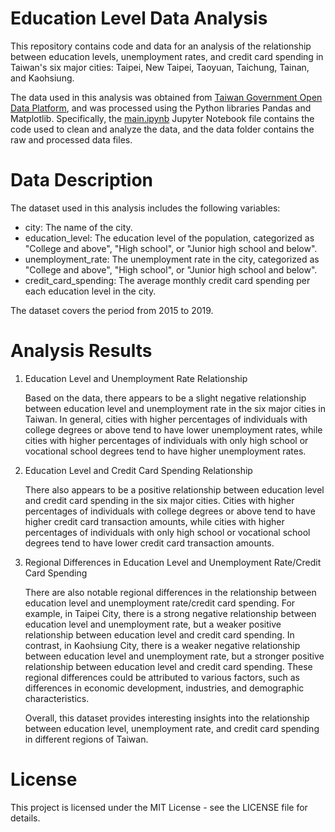# Education Level Data Analysis

This repository contains code and data for an analysis of the relationship between education levels, unemployment rates, and credit card spending in Taiwan's six major cities: Taipei, New Taipei, Taoyuan, Taichung, Tainan, and Kaohsiung.

The data used in this analysis was obtained from [Taiwan Government Open Data Platform](https://data.gov.tw), and was processed using the Python libraries Pandas and Matplotlib. Specifically, the [main.ipynb](https://github.com/ridemountainpig/big-data-analysis-course/blob/main/main.ipynb) Jupyter Notebook file contains the code used to clean and analyze the data, and the data folder contains the raw and processed data files.

# Data Description
The dataset used in this analysis includes the following variables:

- city: The name of the city.
- education_level: The education level of the population, categorized as "College and above", "High school", or "Junior high school and below".
- unemployment_rate: The unemployment rate in the city, categorized as "College and above", "High school", or "Junior high school and below".
- credit_card_spending: The average monthly credit card spending per each education level in the city.

The dataset covers the period from 2015 to 2019.

# Analysis Results
1. Education Level and Unemployment Rate Relationship

    Based on the data, there appears to be a slight negative relationship between education level and unemployment rate in the six major cities in Taiwan. In general, cities with higher percentages of individuals with college degrees or above tend to have lower unemployment rates, while cities with higher percentages of individuals with only high school or vocational school degrees tend to have higher unemployment rates.

2. Education Level and Credit Card Spending Relationship

    There also appears to be a positive relationship between education level and credit card spending in the six major cities. Cities with higher percentages of individuals with college degrees or above tend to have higher credit card transaction amounts, while cities with higher percentages of individuals with only high school or vocational school degrees tend to have lower credit card transaction amounts.

3. Regional Differences in Education Level and Unemployment Rate/Credit Card Spending

    There are also notable regional differences in the relationship between education level and unemployment rate/credit card spending. For example, in Taipei City, there is a strong negative relationship between education level and unemployment rate, but a weaker positive relationship between education level and credit card spending. In contrast, in Kaohsiung City, there is a weaker negative relationship between education level and unemployment rate, but a stronger positive relationship between education level and credit card spending. These regional differences could be attributed to various factors, such as differences in economic development, industries, and demographic characteristics.

    Overall, this dataset provides interesting insights into the relationship between education level, unemployment rate, and credit card spending in different regions of Taiwan.

# License
This project is licensed under the MIT License - see the LICENSE file for details.
